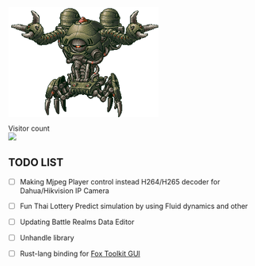 <img align="center" src="https://github.com/KravitzMC/KravitzMC/blob/main/aa4.gif"> 

<p align="left"> 
  Visitor count<br>
  <img src="https://profile-counter.glitch.me/KravitzMC/count.svg"/>
<p align="left">


## TODO LIST

- [ ] Making Mjpeg Player control instead H264/H265 decoder for Dahua/Hikvision IP Camera
- [ ] Fun Thai Lottery Predict simulation by using Fluid dynamics and other
- [ ] Updating Battle Realms Data Editor
- [ ] Unhandle library
- [ ] Rust-lang binding for [Fox Toolkit GUI](http://www.fox-toolkit.org/)

